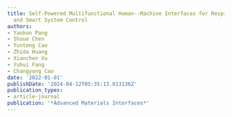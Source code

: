 ```yaml
---
title: Self-Powered Multifunctional Human--Machine Interfaces for Respiratory Monitoring
  and Smart System Control
authors:
- Yaokun Pang
- Shoue Chen
- Yunteng Cao
- Zhida Huang
- Xianchen Xu
- Yuhui Fang
- Changyong Cao
date: '2022-01-01'
publishDate: '2024-04-12T05:35:13.813136Z'
publication_types:
- article-journal
publication: '*Advanced Materials Interfaces*'
---
```

